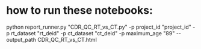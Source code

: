 
# how to run these notebooks:

python report_runner.py "CDR_QC_RT_vs_CT.py" -p project_id "project_id" -p rt_dataset "rt_deid" -p ct_dataset "ct_deid" -p maximum_age "89" --output_path CDR_QC_RT_vs_CT.html
 








